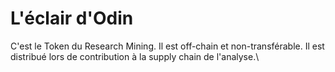 # L'éclair d'Odin

C'est le Token du Research Mining. Il est off-chain et non-transférable. Il est distribué lors de contribution à la supply chain de l'analyse.\


